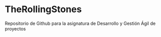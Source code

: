 # TheRollingStones
Repositorio de Github para la asignatura de Desarrollo y Gestión Ágil de proyectos
